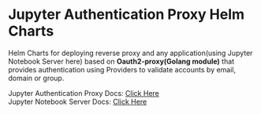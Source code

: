 # Jupyter Authentication Proxy Helm Charts
Helm Charts for deploying reverse proxy and any application(using Jupyter Notebook Server here) based on **Oauth2-proxy(Golang module)** that provides authentication using Providers to validate accounts by email, domain or group.

Jupyter Authentication Proxy Docs: [Click Here](./Proxy/README.md) <br/>
Jupyter Notebook Server Docs: [Click Here](./Jupyter/README.md)